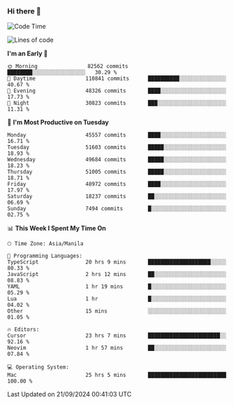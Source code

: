 ### Hi there 👋

<!--START_SECTION:waka-->
![Code Time](http://img.shields.io/badge/Code%20Time-5%2C572%20hrs-blue)

![Lines of code](https://img.shields.io/badge/From%20Hello%20World%20I%27ve%20Written-120.4%20million%20lines%20of%20code-blue)

**I'm an Early 🐤** 

```text
🌞 Morning                82562 commits       ████████░░░░░░░░░░░░░░░░░   30.29 % 
🌆 Daytime                110841 commits      ██████████░░░░░░░░░░░░░░░   40.67 % 
🌃 Evening                48326 commits       ████░░░░░░░░░░░░░░░░░░░░░   17.73 % 
🌙 Night                  30823 commits       ███░░░░░░░░░░░░░░░░░░░░░░   11.31 % 
```
📅 **I'm Most Productive on Tuesday** 

```text
Monday                   45557 commits       ████░░░░░░░░░░░░░░░░░░░░░   16.71 % 
Tuesday                  51603 commits       █████░░░░░░░░░░░░░░░░░░░░   18.93 % 
Wednesday                49684 commits       █████░░░░░░░░░░░░░░░░░░░░   18.23 % 
Thursday                 51005 commits       █████░░░░░░░░░░░░░░░░░░░░   18.71 % 
Friday                   48972 commits       ████░░░░░░░░░░░░░░░░░░░░░   17.97 % 
Saturday                 18237 commits       ██░░░░░░░░░░░░░░░░░░░░░░░   06.69 % 
Sunday                   7494 commits        █░░░░░░░░░░░░░░░░░░░░░░░░   02.75 % 
```


📊 **This Week I Spent My Time On** 

```text
🕑︎ Time Zone: Asia/Manila

💬 Programming Languages: 
TypeScript               20 hrs 9 mins       ████████████████████░░░░░   80.33 % 
JavaScript               2 hrs 12 mins       ██░░░░░░░░░░░░░░░░░░░░░░░   08.83 % 
YAML                     1 hr 19 mins        █░░░░░░░░░░░░░░░░░░░░░░░░   05.29 % 
Lua                      1 hr                █░░░░░░░░░░░░░░░░░░░░░░░░   04.02 % 
Other                    15 mins             ░░░░░░░░░░░░░░░░░░░░░░░░░   01.05 % 

🔥 Editors: 
Cursor                   23 hrs 7 mins       ███████████████████████░░   92.16 % 
Neovim                   1 hr 57 mins        ██░░░░░░░░░░░░░░░░░░░░░░░   07.84 % 

💻 Operating System: 
Mac                      25 hrs 5 mins       █████████████████████████   100.00 % 
```


 Last Updated on 21/09/2024 00:41:03 UTC
<!--END_SECTION:waka-->


<!--
**rad182/rad182** is a ✨ _special_ ✨ repository because its `README.md` (this file) appears on your GitHub profile.

Here are some ideas to get you started:

- 🔭 I’m currently working on ...
- 🌱 I’m currently learning ...
- 👯 I’m looking to collaborate on ...
- 🤔 I’m looking for help with ...
- 💬 Ask me about ...
- 📫 How to reach me: ...
- 😄 Pronouns: ...
- ⚡ Fun fact: ...
-->
